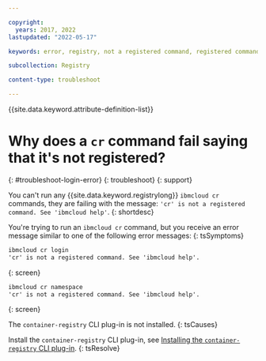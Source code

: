 ```yaml
---

copyright:
  years: 2017, 2022
lastupdated: "2022-05-17"

keywords: error, registry, not a registered command, registered command, cr, command, ibmcloud cr

subcollection: Registry

content-type: troubleshoot

---
```


{{site.data.keyword.attribute-definition-list}}

# Why does a `cr` command fail saying that it's not registered?
{: #troubleshoot-login-error}
{: troubleshoot}
{: support}

You can't run any {{site.data.keyword.registrylong}} `ibmcloud cr` commands, they are failing with the message: `'cr' is not a registered command. See 'ibmcloud help'`.
{: shortdesc}

You're trying to run an `ibmcloud cr` command, but you receive an error message similar to one of the following error messages:
{: tsSymptoms}

```txt
ibmcloud cr login
'cr' is not a registered command. See 'ibmcloud help'.
```
{: screen}

```txt
ibmcloud cr namespace
'cr' is not a registered command. See 'ibmcloud help'.
```
{: screen}

The `container-registry` CLI plug-in is not installed.
{: tsCauses}

Install the `container-registry` CLI plug-in, see [Installing the `container-registry` CLI plug-in](/docs/Registry?topic=Registry-registry_setup_cli_namespace#cli_namespace_registry_cli_install).
{: tsResolve}


